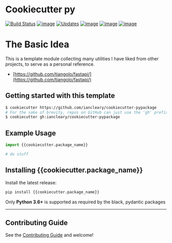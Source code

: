 # Cookiecutter py
[![Build Status](https://img.shields.io/travis/com/{{cookiecutter.github_user}}/{{cookiecutter.repo_name}}/master.svg)](https://img.shields.io/travis/com/{{cookiecutter.github_user}}/{{cookiecutter.repo_name}})
[![image](https://img.shields.io/pypi/v/{{cookiecutter.package_name}}.svg)](https://pypi.org/project/{{cookiecutter.repo_name}}/)
[![Updates](https://pyup.io/repos/github/{{cookiecutter.github_user}}/{{cookiecutter.repo_name}}/shield.svg)](https://pyup.io/repos/github/{{cookiecutter.github_user}}/{{cookiecutter.repo_name}}/)
[![image](https://img.shields.io/pypi/l/{{cookiecutter.package_name}}.svg)](https://pypi.org/project/{{cookiecutter.package_name}}/)
[![image](https://img.shields.io/pypi/pyversions/{{cookiecutter.package_name}}.svg)](https://pypi.org/project/{{cookiecutter.package_name}}/)
[![image](https://img.shields.io/github/contributors/{{cookiecutter.github_user}}/{{cookiecutter.repo_name}}.svg)](https://github.com/{{cookiecutter.github_user}}/{{cookiecutter.repo_name}}/graphs/contributors)


# The Basic Idea

This is a template module collecting many utilities I have liked from other projects, to serve as a personal reference.
- [https://github.com/tiangolo/fastapi/](https://github.com/tiangolo/fastapi/)

## Getting started with this template

```bash
$ cookiecutter https://github.com/iancleary/cookiecutter-pypackage
# For the sake of brevity, repos on GitHub can just use the 'gh' prefix
$ cookiecutter gh:iancleary/cookiecutter-pypackage

```

## Example Usage

```python
import {{cookiecutter.package_name}}

# do stuff
```

## Installing {{cookiecutter.package_name}}

Install the latest release:

```bash
pip install {{cookiecutter.package_name}}
```

Only **Python 3.6+** is supported as required by the black, pydantic packages

----------

## Contributing Guide

See the [Contributing Guide](CONTRIBUTING.md) and welcome!
